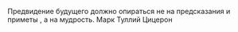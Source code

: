 
Предвидение будущего должно опираться не на предсказания и приметы , а на мудрость. Марк Туллий Цицерон

